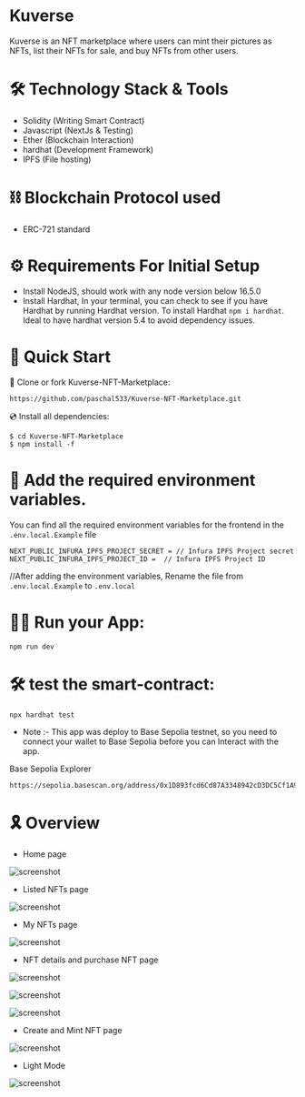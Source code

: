 # Kuverse 

Kuverse is an NFT marketplace where users can mint their pictures as NFTs, list their NFTs for sale, and buy NFTs from other users.

# 🛠 Technology Stack & Tools

- Solidity (Writing Smart Contract)
- Javascript (NextJs & Testing)
- Ether (Blockchain Interaction)
- hardhat (Development Framework)
- IPFS (File hosting)

# ⛓ Blockchain Protocol used

- ERC-721 standard

# ⚙ Requirements For Initial Setup
- Install NodeJS, should work with any node version below 16.5.0
- Install Hardhat, In your terminal, you can check to see if you have Hardhat by running Hardhat version. To install Hardhat `npm i hardhat`. Ideal to have hardhat version 5.4 to avoid dependency issues.

# 🚀 Quick Start

📄 Clone or fork Kuverse-NFT-Marketplace:

```
https://github.com/paschal533/Kuverse-NFT-Marketplace.git
```
💿 Install all dependencies:
 
```
$ cd Kuverse-NFT-Marketplace
$ npm install -f
```

# 🔐 Add the required environment variables.

You can find all the required environment variables for the frontend in the `.env.local.Example` file

```
NEXT_PUBLIC_INFURA_IPFS_PROJECT_SECRET = // Infura IPFS Project secret
NEXT_PUBLIC_INFURA_IPFS_PROJECT_ID =  // Infura IPFS Project ID

```

//After adding the environment variables, Rename the file from `.env.local.Example` to `.env.local`

# 🚴‍♂️ Run your App:

```
npm run dev
```

# 🛠 test the smart-contract:

```
npx hardhat test
```

- Note :- This app was deploy to Base Sepolia testnet, so you need to connect your wallet to Base Sepolia before you can Interact with the app.

Base Sepolia Explorer

```
https://sepolia.basescan.org/address/0x1D893fcd6Cd87A3348942cD3DC5Cf1A945C60068
```

# 🎗 Overview

- Home page

![screenshot](./assets/Screenshot1.png)

- Listed NFTs page

![screenshot](./assets/Screenshot3.png)

- My NFTs page

![screenshot](./assets/Screenshot4.png)

- NFT details and purchase NFT page

![screenshot](./assets/Screenshot5.png)

![screenshot](./assets/Screenshot6.png)

![screenshot](./assets/Screenshot7.png)

- Create and Mint NFT page

![screenshot](./assets/Screenshot2.png)

- Light Mode

![screenshot](./assets/Screenshot8.png)

